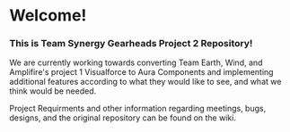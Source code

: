 # Welcome!

### This is Team Synergy Gearheads Project 2 Repository!

We are currently working towards converting Team Earth, Wind, and Amplifire's project 1 Visualforce to Aura Components and implementing additional features according to what they would like to see, and what we think would be needed. 

Project Requirments and other information regarding meetings, bugs, designs, and the original repository can be found on the wiki.


